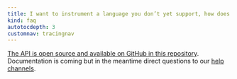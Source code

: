 ```yaml
---
title: I want to instrument a language you don’t yet support, how does the API work?
kind: faq
autotocdepth: 3
customnav: tracingnav
---
```


[The API is open source and available on GitHub in this repository](https://github.com/DataDog/dd-trace-py/blob/master/ddtrace/api.py).  Documentation is coming but in the meantime direct questions to our [help channels](/help).